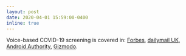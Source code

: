 ```yaml
---
layout: post
date: 2020-04-01 15:59:00-0400
inline: true
---
```


Voice-based COVID-19 screening is covered in: [Forbes](https://www.forbes.com/sites/marcwebertobias/2020/05/05/ai-and-medical-diagnostics-can-a-smartphone-app-detect-covid-19-from-speech-or-a-cough/#7a9114225436), [dailymail UK](https://www.dailymail.co.uk/sciencetech/article-8174045/AI-powered-app-analyzes-users-voice-determine-infected-coronavirus.html), [Android Authority](https://www.androidauthority.com/experimental-coronavirus-test-voice-recognition-1102427/), [Gizmodo](https://gizmodo-com.cdn.ampproject.org/c/s/gizmodo.com/researchers-built-an-app-that-aims-to-detect-covid-19-b-1842613139/amp).  
